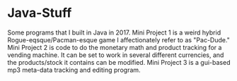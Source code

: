 # Java-Stuff
  Some programs that I built in Java in 2017.
  Mini Project 1 is a weird hybrid Rogue-eqsque/Pacman-esque game I affectionately refer to as "Pac-Dude." 
  Mini Project 2 is code to do the monetary math and product tracking for a vending machine. It can be set to work in several different currencies, and the products/stock it contains can be modified.
  Mini Project 3 is a gui-based mp3 meta-data tracking and editing program.
